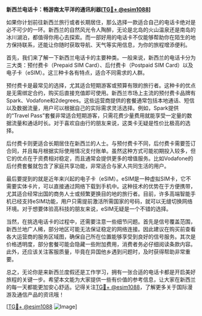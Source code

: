 **新西兰电话卡：畅游南太平洋的通讯利器[[TG💪+ @esim1088](https://t.me/s/esim1088)]**

如果你计划前往新西兰旅行或者长期居住，那么选择一款适合自己的电话卡绝对是必不可少的一环。新西兰的自然风光令人陶醉，无论是北岛的火山温泉还是南岛的冰川湖泊，都值得你用心去探索。而一部好用的电话卡不仅能够帮助你在陌生的地方保持联系，还能让你随时获取导航、天气等实用信息，为你的旅程增添便利。

首先，我们来了解一下新西兰电话卡的主要种类。一般来说，新西兰的电话卡分为三大类：预付费卡（Prepaid SIM Card）、后付费卡（Postpaid SIM Card）以及电子卡（eSIM）。这三种卡各有特点，适合不同需求的人群。

预付费卡是最常见的选择，尤其适合短期游客或预算有限的旅行者。这种卡的优点是无需绑定合约，购买后直接充值即可使用。新西兰市场上主流的预付费卡品牌有Spark、Vodafone和2degrees。这些运营商提供的套餐通常包括本地通话、短信以及数据流量，用户可以根据自己的实际需求灵活选择。例如，Spark提供的“Travel Pass”套餐非常适合短期游客，只需花费少量费用就能享受一定量的数据流量和通话时长。对于喜欢自由行的朋友来说，这类卡无疑是性价比极高的选择。

后付费卡则更适合长期居住在新西兰的人士。与预付费卡不同，后付费卡需要签订合同，并且每月根据实际使用情况支付账单。虽然这种方式可能初期投入较多，但它的优点在于资费相对稳定，而且通常会提供更多的增值服务。比如Vodafone的后付费套餐就包含了家庭共享功能，非常适合与家人共同生活的用户。

最后要提到的就是近年来兴起的电子卡（eSIM）。eSIM是一种虚拟SIM卡，它不需要实体卡片，可以直接通过网络下载到手机中。这种技术的优势在于方便携带，尤其适合经常出国的商务人士或频繁更换目的地的旅行者。目前，许多高端智能手机已经支持eSIM功能，用户只需提前激活所需国家的号码，就可以无缝切换网络环境。对于想要体验高科技的朋友来说，eSIM无疑是一个不错的选择。

当然，在挑选电话卡的过程中，还需要注意一些细节问题。首先是信号覆盖范围，新西兰地广人稀，部分地区可能无法保证稳定的网络连接。因此建议在购买前查看各大运营商的服务区域图，确保自己所在位置能够享受到良好的信号服务。其次是价格透明度，部分套餐可能会隐藏一些附加费用，消费者务必仔细阅读条款内容。此外，还应该关注客服质量，毕竟在异国他乡遇到问题时，及时获得帮助非常重要。

总之，无论你是来新西兰度假还是工作学习，拥有一张合适的电话卡都是开启美好旅程的关键一步。希望本文能为大家提供一些有价值的参考信息，让大家在新西兰的每一天都能更加安心舒适。记得关注[TG💪+ @esim1088](https://t.me/s/esim1088)，了解更多关于国际漫游及通信产品的资讯哦！

[[TG💪+ @esim1088](https://t.me/s/esim1088) ![Image](https://i.postimg.cc/4NQfJmqS/Snipaste-2025-05-13-00-14-12.png)]